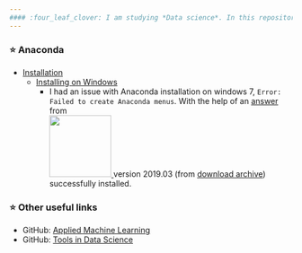 ```yaml
---
#### :four_leaf_clover: I am studying *Data science*. In this repository, I am going to write about my experiences in studying *Machine learning*, with a step by step approach. :four_leaf_clover:
---
```


### :star: Anaconda
   - [Installation](https://docs.anaconda.com/anaconda/install/)
     - [Installing on Windows](https://docs.anaconda.com/anaconda/install/windows/)
       - I had an issue with Anaconda installation on windows 7, `Error: Failed to create Anaconda menus`. With the help of an [answer](https://stackoverflow.com/a/57635204/12777699) from  
<a href="https://stackoverflow.com/questions/tagged/python"><img  src=https://upload.wikimedia.org/wikipedia/commons/f/f7/Stack_Overflow_logo.png width="110"/>
</a> version 2019.03 (from [download archive](https://repo.continuum.io/archive/)) successfully installed.
### :star: Other useful links

   - GitHub: [Applied Machine Learning](https://github.com/hhaji/Applied-Machine-Learning)
   - GitHub: [Tools in Data Science](https://github.com/hhaji/Tools-in-Data-Science)
